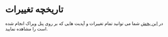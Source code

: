 # تاریخچه تغییرات

در [این بخش](https://panel.virakcloud.com/changelogs) شما می توانید تمام تغییرات و آپدیت هایی که بر روی پنل ویراک انجام شده است را مشاهده نمایید.

<DarkModeImage
  dark-src="/images/guides/fa/dark/change-log.webp"
  light-src="/images/guides/fa/light/change-log.webp"
  alt="Changelogs"
/>
